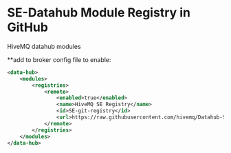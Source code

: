 # SE-Datahub Module Registry in GitHub

HiveMQ datahub modules

**add to broker config file to enable:

```xml
<data-hub>
    <modules>
        <registries>
            <remote>
                <enabled>true</enabled>
                <name>HiveMQ SE Registry</name>
                <id>SE-git-registry</id>
                <url>https://raw.githubusercontent.com/hivemq/Datahub-SE-Registry/refs/heads/main/registry.json</url>
            </remote>
        </registries>
    </modules>
</data-hub>

```
